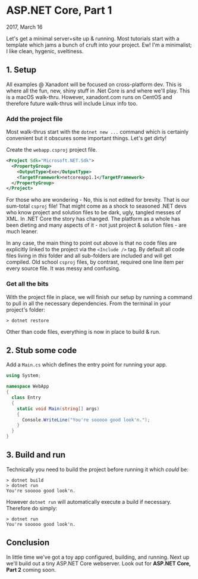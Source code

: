 # ASP.NET Core, Part 1
2017, March 16

Let's get a minimal server+site up & running. Most tutorials start with a template which jams a bunch of cruft into your project. Ew! I'm a minimalist; I like clean, hygenic, sveltiness.

## 1. Setup
All examples @ Xanadont will be focused on cross-platform dev. This is where all the fun, new, shiny stuff in .Net Core is and where we'll play. This is a macOS walk-thru. However, xanadont.com runs on CentOS and therefore future walk-thrus will include Linux info too.

### Add the project file
Most walk-thrus start with the `dotnet new ...` command which is certainly convenient but it obscures some important things. Let's get dirty!

Create the `webapp.csproj` project file.

```xml
<Project Sdk="Microsoft.NET.Sdk">
  <PropertyGroup>
    <OutputType>Exe</OutputType>
    <TargetFramework>netcoreapp1.1</TargetFramework>
  </PropertyGroup>
</Project>
```

For those who are wondering - No, this is not edited for brevity. That is our sum-total `csproj` file! That might come as a shock to seasoned .NET devs who know project and solution files to be dark, ugly, tangled messes of XML. In .NET Core the story has changed. The platform as a whole has been dieting and many aspects of it - not just project & solution files - are much leaner.

In any case, the main thing to point out above is that no code files are explicitly linked to the project via the `<Include />` tag. By default all code files living in _this_ folder and all sub-folders are included and will get compiled. Old school `csproj` files, by contrast, required one line item per every source file. It was messy and confusing.

### Get all the bits

With the project file in place, we will finish our setup by running a command to pull in all the necessary dependencies. From the terminal in your project's folder:

```console
> dotnet restore
```

Other than code files, everything is now in place to build & run.

## 2. Stub some code

Add a `Main.cs` which defines the entry point for running your app.

```csharp
using System;

namespace WebApp
{
  class Entry
  {
    static void Main(string[] args)
    {
      Console.WriteLine("You're sooooo good look'n.");
    }
  }
}
```
## 3. Build and run

Technically you need to build the project before running it which *could* be:

```console
> dotnet build
> dotnet run
You're sooooo good look'n.
```

However `dotnet run` will automatically execute a build if necessary. Therefore do simply:

```console
> dotnet run
You're sooooo good look'n.
```

## Conclusion
In little time we've got a toy app configured, building, and running. Next up we'll build out a tiny ASP.NET Core webserver. Look out for **ASP.NET Core, Part 2** coming soon.
